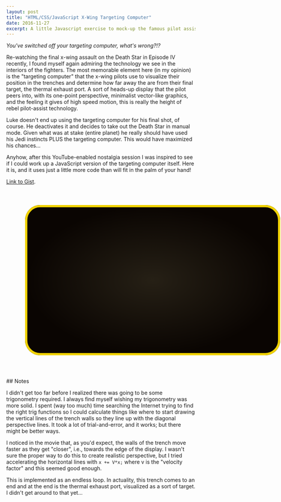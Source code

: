 ```yaml
---
layout: post
title: "HTML/CSS/JavaScript X-Wing Targeting Computer"
date: 2016-11-27
excerpt: A little Javascript exercise to mock-up the famous pilot assist technology
---
```


<div style="position:relative" markdown="1">

*You've switched off your targeting computer, what's wrong?!?*

Re-watching the final x-wing assault on the Death Star in Episode IV recently, I found myself again admiring the technology we see in the interiors of the fighters. The most memorable element here (in my opinion) is the "targeting computer" that the x-wing pilots use to visualize their position in the trenches and determine how far away the are from their final target, the thermal exhaust port. A sort of heads-up display that the pilot peers into, with its one-point perspective, minimalist vector-like graphics, and the feeling it gives of high speed motion, this is really the height of rebel pilot-assist technology.

Luke doesn't end up using the targeting computer for his final shot, of course. He deactivates it and decides to take out the Death Star in manual mode. Given what was at stake (entire planet) he really should have used his Jedi instincts PLUS the targeting computer. This would have maximized his chances...

Anyhow, after this YouTube-enabled nostalgia session I was inspired to see if I could work up a JavaScript version of the targeting computer itself. Here it is, and it uses just a little more code than will fit in the palm of your hand!

[Link to Gist](https://gist.github.com/mcmonty2600/3b31674e8896ef24e9d31afaf796bbaf).

</div>

<style>
#tube_container {
  position:relative;
  height:500px;
  width: 700px;
}

.tube {
  position: absolute; 
  color: rgba(240, 210, 0, 1);
  left: 50px;
  top: 40px;
  width: 680px;
  height: 400px;
  border-radius: 40px;
}

.outline {
  box-sizing: border-box;
  border-style:solid;
  border-width: 6px;
}

.glow {
  background: -webkit-radial-gradient(center center, contain, rgba(150,140,100,1), rgba(10,5,2,1)) center center no-repeat, black;
  opacity:0.2;
}

#gridCanvas
{
  background-color: rgba(10, 5, 2, 1);
}
</style>

<div id="tube_container">
  <canvas class = "tube" id="gridCanvas" height="400" width="640"></canvas>
  <div class="tube glow" height="400" width="640"></div>
  <div class ="tube outline" height="400" width="640"></div>
</div>

<script>
(function() {

  var c=document.getElementById("gridCanvas");
  var ctx=c.getContext("2d");
  var w = ctx.canvas.width;
  var h = ctx.canvas.height;
  var cx = w/2;
  var cy = h/2;
  var theta_mid = Math.atan((h/2)/(w/2)); // angle to the corner of the canvas
  var thetas = [0.25, 0.66, 0.9]; // angles of perspective lines
  dx = Math.cos(thetas[2]);
  dy = Math.sin(thetas[2]);
  var staticImage;
  var gridColor = 'rgba(240, 210, 0, 1)'
  var distanceIndicatorColor = 'rgba(200, 0, 0, 1)'

  // Draw the diagonal "perspective lines"
  ctx.strokeStyle = gridColor;
  ctx.lineWidth = 4;
  ctx.beginPath();
  for(i=0; i<3;i++)
  {
    if (thetas[i] < theta_mid) {
      ctx.moveTo(cx,cy);
      ctx.lineTo(w, cy - (w/2)*Math.tan(thetas[i]));
      ctx.moveTo(cx,cy);
      ctx.lineTo(w, cy + (w/2)*Math.tan(thetas[i]));
      ctx.moveTo(cx,cy);
      ctx.lineTo(0, cy + (w/2)*Math.tan(thetas[i]));
      ctx.moveTo(cx,cy);
      ctx.lineTo(0, cy - (w/2)*Math.tan(thetas[i]));
      ctx.stroke();
    }
    else {
      ctx.moveTo(cx,cy);
      ctx.lineTo(cx+(h/2)/Math.tan(thetas[i]), h);
      ctx.moveTo(cx,cy);
      ctx.lineTo(cx-(h/2)/Math.tan(thetas[i]), h);
      ctx.moveTo(cx,cy);
      ctx.lineTo(cx+(h/2)/Math.tan(thetas[i]), 0);
      ctx.moveTo(cx,cy);
      ctx.lineTo(cx-(h/2)/Math.tan(thetas[i]), 0);
      ctx.stroke();
    }
  }
  // Up to here the image doesn't change frame-to-frame. So take a snapshot and refdraw in render loop.
  var staticImage = ctx.getImageData(0,0,w,h);

  // Vertical wall-lines
  const VWALL_START = 10;
  const VWALL_X_CREATE_NEW = 30; // Create a new vertical wall-line when the last wall-line reaches this x
  const VWALL_SPEED_FACTOR = 0.125;
  var vline_arr_x = [VWALL_START]; // Array of vertical wall-line x-positions
  // Red "distance-to-target" vertical lines
  var dtt_line_x = w/2;

  setInterval(render_loop, 33); /*30 FPS*/

  function render_loop ()
  {
    ctx.clearRect(0, 0, w, h);
    ctx.putImageData(staticImage,0,0);

    // Draw the vertical wall lines.
    ctx.strokeStyle = gridColor;
    ctx.lineWidth = 4;

    if (vline_arr_x[0] > VWALL_X_CREATE_NEW) // Once the last wall-line hits this point, create a new wall-line
    {
      vline_arr_x.unshift(VWALL_START);
    }
    for (i=0; i<vline_arr_x.length;i++)
    {
      d = vline_arr_x[i];
      ctx.beginPath();
      ctx.moveTo(cx+d*dx,cy-d*dy);
      ctx.lineTo(cx+d*dx,cy+d*dy);
      ctx.lineTo(cx-d*dx,cy+d*dy);
      ctx.lineTo(cx-d*dx,cy-d*dy);
      ctx.stroke();
      vline_arr_x[i]+=VWALL_SPEED_FACTOR*vline_arr_x[i]; // the closer to the edge, the faster the line moves
      if (vline_arr_x[i]*dx>w) // vertical line is off screen
      {
        vline_arr_x.pop();
      }
    }
    // Draw the two red "distance-to-target indicator" vertical lines
    ctx.lineWidth = 8;
    ctx.strokeStyle = distanceIndicatorColor;
    ctx.beginPath();
    ctx.moveTo(cx+dtt_line_x,0);
    ctx.lineTo(cx+dtt_line_x,h);
    ctx.moveTo(cx-dtt_line_x,0);
    ctx.lineTo(cx-dtt_line_x,h);
    ctx.stroke();
    dtt_line_x -= 1;
    if (dtt_line_x <= 0)
    {
      dtt_line_x = w/2;
    }
  }

})();
</script>

<div style="position:relative" markdown="1">
## Notes

I didn't get too far before I realized there was going to be some trigonometry required. I always find myself wishing my trigonometry was more solid. I spent (way too much) time searching the Internet trying to find the right trig functions so I could calculate things like where to start drawing the vertical lines of the trench walls so they line up with the diagonal perspective lines. It took a lot of trial-and-error, and it works; but there might be better ways.

I noticed in the movie that, as you'd expect, the walls of the trench move faster as they get "closer", i.e., towards the edge of the display. I wasn't sure the proper way to do this to create realistic perspective, but I tried accelerating the horizontal lines with `x += V*x;` where v is the "velocity factor" and this seemed good enough.

This is implemented as an endless loop. In actuality, this trench comes to an end and at the end is the thermal exhaust port, visualized as a sort of target. I didn't get around to that yet...

<script src="https://gist.github.com/mcmonty2600/3b31674e8896ef24e9d31afaf796bbaf.js"></script>

</div>
